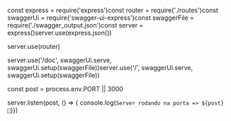 const express = require('express')const router = require('./routes')const swaggerUi = require('swagger-ui-express')const swaggerFile = require('./swagger_output.json')const server = express()server.use(express.json())

server.use(router)

server.use('/doc', swaggerUi.serve, swaggerUi.setup(swaggerFile))server.use('/', swaggerUi.serve, swaggerUi.setup(swaggerFile))

const post = process.env.PORT || 3000

server.listen(post, () => { console.log(`Server rodando na porta => ${post} 🚀`)})





